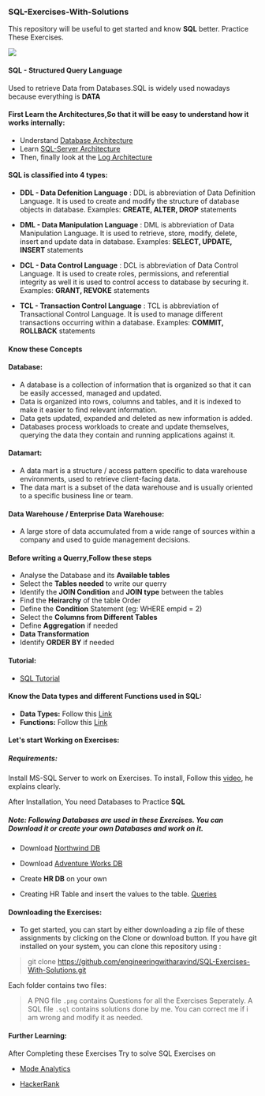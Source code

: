 ### SQL-Exercises-With-Solutions
This repository will be useful to get started and know **SQL** better. Practice These Exercises.

![](https://github.com/engineeringwitharavind/SQL/blob/master/675172-data_database_sql_query-128.png)

#### SQL - Structured Query Language

Used to retrieve Data from Databases.SQL is widely used nowadays because everything is **DATA**

#### First Learn the Architectures,So that it will be easy to understand how it works internally:

- Understand [Database Architecture](https://www.w3schools.in/dbms/database-architecture/)
- Learn [SQL-Server Architecture](https://www.guru99.com/sql-server-architecture.html)
- Then, finally look at the [Log Architecture](https://www.sqlshack.com/sql-server-transaction-log-architecture/)

#### SQL is classified into 4 types:

- **DDL - Data Defenition Language** : DDL is abbreviation of Data Definition Language. It is used to create and modify the structure of database objects in database. Examples: **CREATE, ALTER, DROP** statements

- **DML - Data Manipulation Language** : DML is abbreviation of Data Manipulation Language. It is used to retrieve, store, modify, delete, insert and update data in database. Examples: **SELECT, UPDATE, INSERT** statements

- **DCL - Data Control Language** : DCL is abbreviation of Data Control Language. It is used to create roles, permissions, and referential integrity as well it is used     to control access to database by securing it. Examples: **GRANT, REVOKE** statements

- **TCL - Transaction Control Language** : TCL is abbreviation of Transactional Control Language. It is used to manage different transactions occurring within a database. Examples: **COMMIT, ROLLBACK** statements

#### Know these Concepts
	
#### Database:
- A database is a collection of information that is organized so that it can be easily accessed, managed and updated.
- Data is organized into rows, columns and tables, and it is indexed to make it easier to find relevant information. 
- Data gets updated, expanded and deleted as new information is added. 
- Databases process workloads to create and update themselves, querying the data they contain and running applications against it.

#### Datamart: 
- A data mart is a structure / access pattern specific to data warehouse environments, used to retrieve client-facing data. 
- The data mart is a subset of the data warehouse and is usually oriented to a specific business line or team.

#### Data Warehouse / Enterprise Data Warehouse:
- A large store of data accumulated from a wide range of sources within a company and used to guide management decisions.
	
#### Before writing a Querry,Follow these steps

-	Analyse the Database and its **Available tables**
-	Select the **Tables needed** to write our querry
-	Identify the **JOIN Condition** and **JOIN type** between the tables
-	Find the **Heirarchy** of the table Order
-	Define the **Condition** Statement (eg: WHERE empid = 2)
-	Select the **Columns from Different Tables**
-	Define **Aggregation** if needed
-	**Data Transformation** 
-	Identify **ORDER BY** if needed

#### Tutorial: 

- [SQL Tutorial](https://www.w3schools.com/sql/)

#### Know the Data types and different Functions used in SQL:
	
- **Data Types:** Follow this [Link](https://www.w3schools.com/sql/sql_datatypes.asp)
- **Functions:** Follow this [Link](https://www.w3schools.com/sql/sql_ref_sqlserver.asp)

#### Let's start Working on Exercises:

##### Requirements:
Install MS-SQL Server to work on Exercises. To install, Follow this [video](https://www.youtube.com/watch?v=vng0P8Gfx2g), he explains clearly.

After Installation, You need Databases to Practice **SQL**

##### Note: Following Databases are used in these Exercises. You can Download it or create your own Databases and work on it.

- Download [Northwind DB](https://www.microsoft.com/en-in/download/details.aspx?id=23654) 

- Download [Adventure Works DB](https://www.microsoft.com/en-us/download/details.aspx?id=49502)

- Create **HR DB** on your own 

- Creating HR Table and insert the values to the table. [Queries](https://github.com/i-m-aravind/SQL-Exercises-With-Solutions/tree/master/HR-DB)

#### Downloading the Exercises:

- To get started, you can start by either downloading a zip file of these assignments by clicking on the Clone or download button. If you have git installed on your system, you can clone this repository using :

> git clone https://github.com/engineeringwitharavind/SQL-Exercises-With-Solutions.git

Each folder contains two files:
> A PNG file `.png` contains Questions for all the Exercises Seperately.
> A SQL file `.sql` contains solutions done by me. You can correct me if i am wrong and modify it as needed.

#### Further Learning:

After Completing these Exercises Try to solve SQL Exercises on

- [Mode Analytics](https://mode.com/)

- [HackerRank](https://www.hackerrank.com/domains/sql)
